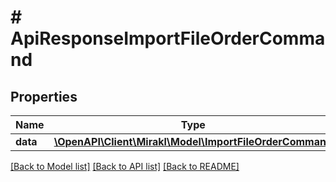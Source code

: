 # # ApiResponseImportFileOrderCommand

## Properties

Name | Type | Description | Notes
------------ | ------------- | ------------- | -------------
**data** | [**\OpenAPI\Client\Mirakl\Model\ImportFileOrderCommand**](ImportFileOrderCommand.md) |  |

[[Back to Model list]](../../README.md#models) [[Back to API list]](../../README.md#endpoints) [[Back to README]](../../README.md)
